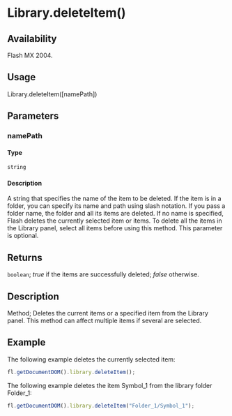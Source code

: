 # Library.deleteItem()

## Availability

Flash MX 2004.

## Usage

Library.deleteItem([namePath])

## Parameters

### **namePath**

#### Type

```typescript
string
```

#### Description

A string that specifies the name of the item to be deleted. If the item is in a folder, you can specify its name and path using slash notation. If you pass a folder name, the folder and all its items are deleted. If no name is specified, Flash deletes the currently selected item or items. To delete all the items in the Library panel, select all items before using this method. This parameter is optional.

## Returns

`boolean`; *true* if the items are successfully deleted; *false* otherwise.

## Description

Method; Deletes the current items or a specified item from the Library panel. This method can affect multiple items if several are selected.

## Example

The following example deletes the currently selected item:

```javascript
fl.getDocumentDOM().library.deleteItem();
```

The following example deletes the item Symbol_1 from the library folder Folder_1:

```javascript
fl.getDocumentDOM().library.deleteItem("Folder_1/Symbol_1");
```
